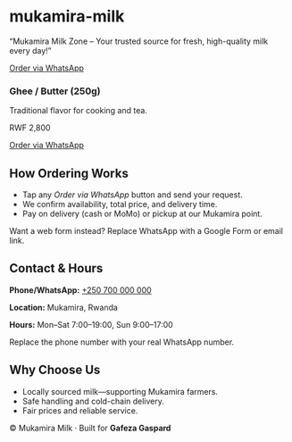 # mukamira-milk
“Mukamira Milk Zone – Your trusted source for fresh, high-quality milk every day!”
<!DOCTYPE html>
<a class="btn" target="_blank" rel="noopener" href="https://wa.me/250700000000?text=Ndashaka%20Yogurt%20500ml">Order via WhatsApp</a>
</div>
<div class="card">
<h3>Ghee / Butter (250g)</h3>
<p class="muted">Traditional flavor for cooking and tea.</p>
<p class="price">RWF 2,800</p>
<a class="btn" target="_blank" rel="noopener" href="https://wa.me/250700000000?text=Ndashaka%20Ghee%20250g">Order via WhatsApp</a>
</div>
</div>
</section>


<section id="order" class="section">
<h2>How Ordering Works</h2>
<ul class="list muted">
<li>Tap any <em>Order via WhatsApp</em> button and send your request.</li>
<li>We confirm availability, total price, and delivery time.</li>
<li>Pay on delivery (cash or MoMo) or pickup at our Mukamira point.</li>
</ul>
<p class="note">Want a web form instead? Replace WhatsApp with a Google Form or email link.</p>
</section>


<section id="contact" class="section">
<h2>Contact & Hours</h2>
<div class="grid">
<div class="card">
<p><strong>Phone/WhatsApp:</strong> <a href="https://wa.me/250700000000" target="_blank" rel="noopener">+250 700 000 000</a></p>
<p><strong>Location:</strong> Mukamira, Rwanda</p>
<p><strong>Hours:</strong> Mon–Sat 7:00–19:00, Sun 9:00–17:00</p>
<p class="muted">Replace the phone number with your real WhatsApp number.</p>
</div>
</div>
</section>


<section class="section">
<div class="card">
<h2>Why Choose Us</h2>
<ul class="list">
<li>Locally sourced milk—supporting Mukamira farmers.</li>
<li>Safe handling and cold-chain delivery.</li>
<li>Fair prices and reliable service.</li>
</ul>
</div>
</section>


<footer class="footer muted">
<div>© <span id="year"></span> Mukamira Milk · Built for <strong>Gafeza Gaspard</strong></div>
</footer>
</main>


<script>
document.getElementById('year').textContent = new Date().getFullYear();
</script>
</body>
</html>
